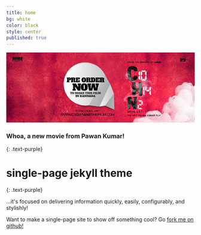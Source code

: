 ```yaml
---
title: home
bg: white
color: black
style: center
published: true
---
```


![](/img/c10h14n2-red.jpg)

### Whoa, a new movie from Pawan Kumar!
{: .text-purple}



# single-page jekyll theme
{: .text-purple}


…it's focused on delivering information quickly, easily, configurably, and stylishly!

Want to make a single-page site to show off something cool? Go [fork me on github!](https://github.com/t413/SinglePaged)



<a href="http://c10h14n2movie.com"><span id="forkongithub"></span></a>
